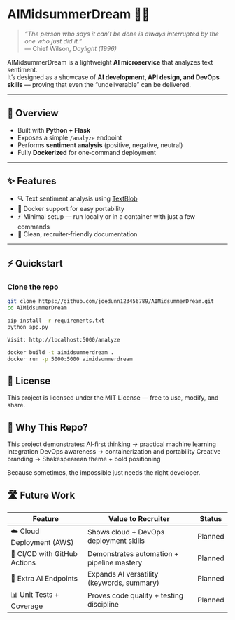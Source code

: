 # AIMidsummerDream 🌙🤖

> *“The person who says it can’t be done is always interrupted by the one who just did it.”*  
> — Chief Wilson, *Daylight (1996)*

AIMidsummerDream is a lightweight **AI microservice** that analyzes text sentiment.  
It’s designed as a showcase of **AI development, API design, and DevOps skills** — proving that even the “undeliverable” can be delivered.

---

## 🚀 Overview
- Built with **Python + Flask**  
- Exposes a simple `/analyze` endpoint  
- Performs **sentiment analysis** (positive, negative, neutral)  
- Fully **Dockerized** for one‑command deployment  

---

## ✨ Features
- 🔍 Text sentiment analysis using [TextBlob](https://textblob.readthedocs.io/en/dev/)  
- 🐳 Docker support for easy portability  
- ⚡ Minimal setup — run locally or in a container with just a few commands  
- 📖 Clean, recruiter‑friendly documentation  

---

## ⚡ Quickstart

### Clone the repo
```bash
git clone https://github.com/joedunn123456789/AIMidsummerDream.git
cd AIMidsummerDream

pip install -r requirements.txt
python app.py

Visit: http://localhost:5000/analyze

docker build -t aimidsummerdream .
docker run -p 5000:5000 aimidsummerdream 
```

## 📜 License
This project is licensed under the MIT License — free to use, modify, and share.

## 🙌 Why This Repo?
This project demonstrates:
AI‑first thinking → practical machine learning integration
DevOps awareness → containerization and portability
Creative branding → Shakespearean theme + bold positioning

Because sometimes, the impossible just needs the right developer.

## 🛣️ Future Work

| Feature                     | Value to Recruiter                          | Status   |
|-----------------------------|---------------------------------------------|----------|
| ☁️ Cloud Deployment (AWS)   | Shows cloud + DevOps deployment skills      | Planned  |
| 🔄 CI/CD with GitHub Actions| Demonstrates automation + pipeline mastery  | Planned  |
| 🧠 Extra AI Endpoints       | Expands AI versatility (keywords, summary)  | Planned  |
| 📊 Unit Tests + Coverage    | Proves code quality + testing discipline    | Planned  |


